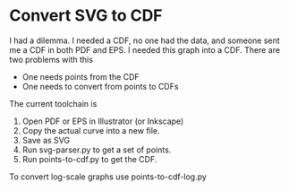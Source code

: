 Convert SVG to CDF
==================

I had a dilemma. I needed a CDF, no one had the data, and someone sent me a CDF in both PDF and EPS. I needed this graph into a CDF. There
are two problems with this
-   One needs points from the CDF
-   One needs to convert from points to CDFs

The current toolchain is

1. Open PDF or EPS in Illustrator (or Inkscape)
2. Copy the actual curve into a new file.
3. Save as SVG
4. Run svg-parser.py to get a set of points.
5. Run points-to-cdf.py to get the CDF.

To convert log-scale graphs use points-to-cdf-log.py 
